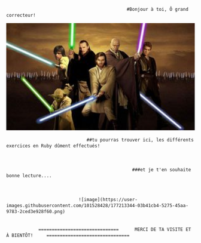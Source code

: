                                                  #Bonjour à toi, Ô grand correcteur!
                                                      
                                                      
                                                      
                                                      
                                                      
                                                      
                                                      
                             

<p align="center">
<img src="/img/image_jedi.jpg" width="600" title="hover text">
</p>
                                                      
                                                      
                                                      
                                                      
                                                      
                                                      
                                                      

                                  ##tu pourras trouver ici, les différents exercices en Ruby dûment effectués!
                                  
                                  

                                                   ###et je t'en souhaite bonne lecture....
                                                   


                               ![image](https://user-images.githubusercontent.com/101528428/177213344-03b41cb4-5275-45aa-9783-2ced3e928f60.png)


                ==============================      MERCI DE TA VISITE ET À BIENTÔT!     ===============================
